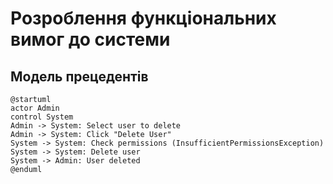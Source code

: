# Розроблення функціональних вимог до системи

## Модель прецедентів
```plantuml
@startuml
actor Admin 
control System
Admin -> System: Select user to delete 
Admin -> System: Click "Delete User" 
System -> System: Check permissions (InsufficientPermissionsException) 
System -> System: Delete user 
System -> Admin: User deleted
@enduml
